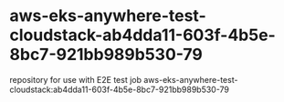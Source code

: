 # aws-eks-anywhere-test-cloudstack-ab4dda11-603f-4b5e-8bc7-921bb989b530-79
repository for use with E2E test job aws-eks-anywhere-test-cloudstack:ab4dda11-603f-4b5e-8bc7-921bb989b530-79
